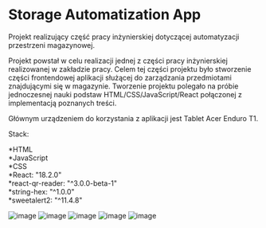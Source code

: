# Storage Automatization App

Projekt realizujący część pracy inżynierskiej dotyczącej automatyzacji przestrzeni magazynowej.

Projekt powstał w celu realizacji jednej z części pracy inżynierskiej realizowanej w zakładzie pracy. Celem tej części projektu było stworzenie części frontendowej aplikacji służącej do zarządzania przedmiotami znajdującymi się w magazynie. Tworzenie projektu polegało na próbie jednoczesnej nauki podstaw HTML/CSS/JavaScript/React połączonej z implementacją poznanych treści.

Głównym urządzeniem do korzystania z aplikacji jest Tablet Acer Enduro T1.

Stack:

*HTML <br />
*JavaScript <br />
*CSS <br />
*React: "18.2.0" <br /> 
*react-qr-reader: "^3.0.0-beta-1" <br />
*string-hex: "^1.0.0" <br />
*sweetalert2: "^11.4.8" <br />

![image](https://user-images.githubusercontent.com/66484885/232345750-dd9fd8cf-a97e-4c2a-bcce-eec106f4a0b9.png)
![image](https://user-images.githubusercontent.com/66484885/232345758-471c3fcb-16c8-4ba5-abd2-582bf5c24011.png)
![image](https://user-images.githubusercontent.com/66484885/232345763-4fe6212d-6e0b-4991-9981-e4ab5d2ffd12.png)
![image](https://user-images.githubusercontent.com/66484885/232345770-e86581fc-fa01-4dac-bc18-7dd4fb621910.png)
![image](https://user-images.githubusercontent.com/66484885/232345773-ee328b38-3f21-4846-bdea-7cf8da09b6ca.png)
